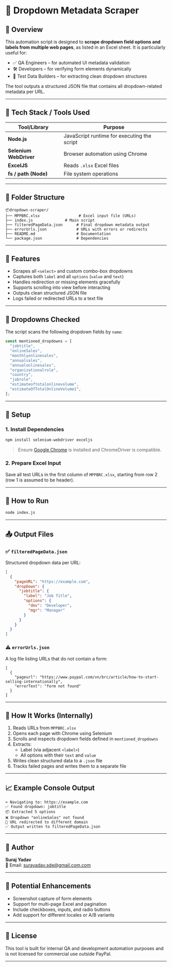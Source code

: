 
# 🧠 Dropdown Metadata Scraper

## 📌 Overview

This automation script is designed to **scrape dropdown field options and labels from multiple web pages**, as listed in an Excel sheet. It is particularly useful for:

- ✅ QA Engineers – for automated UI metadata validation  
- 🛠 Developers – for verifying form elements dynamically  
- 🧪 Test Data Builders – for extracting clean dropdown structures  

The tool outputs a structured JSON file that contains all dropdown-related metadata per URL.

---

## 🧰 Tech Stack / Tools Used

| Tool/Library          | Purpose                                          |
|-----------------------|--------------------------------------------------|
| **Node.js**           | JavaScript runtime for executing the script     |
| **Selenium WebDriver**| Browser automation using Chrome                 |
| **ExcelJS**           | Reads `.xlsx` Excel files                       |
| **fs / path (Node)**  | File system operations                          |

---

## 📁 Folder Structure

```
📦dropdown-scraper/
├── MPPBRC.xlsx                 # Excel input file (URLs)
├── index.js              # Main script
├── filteredPageData.json      # Final dropdown metadata output
├── errorUrls.json             # URLs with errors or redirects
├── README.md                  # Documentation
└── package.json               # Dependencies
```

---

## 📝 Features

- Scrapes all `<select>` and custom combo-box dropdowns  
- Captures both `label` and all `options` (`value` and `text`)  
- Handles redirection or missing elements gracefully  
- Supports scrolling into view before interacting  
- Outputs clean structured JSON file  
- Logs failed or redirected URLs to a text file  

---

## 🧪 Dropdowns Checked

The script scans the following dropdown fields by `name`:

```js
const mentioned_dropdowns = [
  "jobtitle",
  "onlineSales",
  "monthlyonlinesales",
  "annualsales",
  "annualonlinesales",
  "organizationalrole",
  "country",
  "jobrole",
  "estimateoftotalonlinevolume",
  "estimateOfTotalOnlineVolume1",
];
```

---

## 🔧 Setup

### 1. Install Dependencies

```bash
npm install selenium-webdriver exceljs
```

> Ensure [Google Chrome](https://www.google.com/chrome/) is installed and ChromeDriver is compatible.

### 2. Prepare Excel Input

Save all test URLs in the first column of `MPPBRC.xlsx`, starting from row 2 (row 1 is assumed to be header).

---

## 🚀 How to Run

```bash
node index.js
```

---

## 📤 Output Files

### ✅ `filteredPageData.json`

Structured dropdown data per URL:

```json
[
  {
    "pageURL": "https://example.com",
    "dropDown": {
      "jobtitle": {
        "label": "Job Title",
        "options": {
          "dev": "Developer",
          "mgr": "Manager"
        }
      }
    }
  }
]
```

### ⚠️ `errorUrls.json`

A log file listing URLs that do not contain a form:

```
[
  {
    "pageurl": "https://www.paypal.com/vn/brc/article/how-to-start-selling-internationally",
    "errorText": "form not found"
  }
]
```

---

## 🧠 How It Works (Internally)

1. Reads URLs from `MPPBRC.xlsx`
2. Opens each page with Chrome using Selenium
3. Scrolls and inspects dropdown fields defined in `mentioned_dropdowns`
4. Extracts:
   - Label (via adjacent `<label>`)
   - All options with their `text` and `value`
5. Writes clean structured data to a `.json` file
6. Tracks failed pages and writes them to a separate file

---

## 📈 Example Console Output

```
➡️ Navigating to: https://example.com
✅ Found dropdown: jobtitle
📦 Extracted 5 options
❌ Dropdown "onlineSales" not found
🚫 URL redirected to different domain
✅ Output written to filteredPageData.json
```

---

## 📌 Author

**Suraj Yadav**  
📧 Email: [surayadav.sde@gmail.com.com](mailto:surayadav.sde@gmail.com)

---

## 🧩 Potential Enhancements

- Screenshot capture of form elements
- Support for multi-page Excel and pagination
- Include checkboxes, inputs, and radio buttons
- Add support for different locales or A/B variants

---

## 📜 License

This tool is built for internal QA and development automation purposes and is not licensed for commercial use outside PayPal.

---
